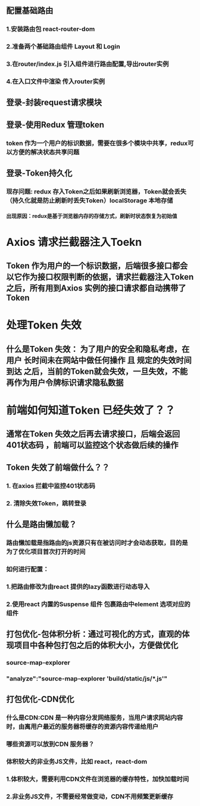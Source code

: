 ## 配置基础路由

### 1.安装路由包 react-router-dom
### 2.准备两个基础路由组件 Layout 和 Login
### 3.在router/index.js 引入组件进行路由配置,导出router实例
### 4.在入口文件中渲染<RouterProvider /> 传入router实例


## 登录-封装request请求模块

## 登录-使用Redux 管理token
### token 作为一个用户的标识数据，需要在很多个模块中共享，redux可以方便的解决状态共享问题


## 登录-Token持久化
### 现存问题: redux 存入Token之后如果刷新浏览器，Token就会丢失（持久化就是防止刷新时丢失Token）localStorage 本地存储
#### 出现原因：redux是基于浏览器内存的存储方式，刷新时状态恢复为初始值
<!-- initialState: {taken : ''} -->


# Axios 请求拦截器注入Toekn
## Token 作为用户的一个标识数据，后端很多接口都会以它作为接口权限判断的依据，请求拦截器注入Token之后，所有用到Axios 实例的接口请求都自动携带了Token

# 处理Token 失效
## 什么是Token 失效： 为了用户的安全和隐私考虑，在用户 长时间未在网站中做任何操作 且 规定的失效时间到达 之后，当前的Token就会失效，一旦失效，不能再作为用户令牌标识请求隐私数据


# 前端如何知道Token 已经失效了？？
## 通常在Token 失效之后再去请求接口，后端会返回 401状态码 ，前端可以监控这个状态做后续的操作

## Token 失效了前端做什么？？
### 1. 在axios 拦截中监控401状态码 
### 2. 清除失效Token，跳转登录


## 什么是路由懒加载？
### 路由懒加载是指路由的js资源只有在被访问时才会动态获取，目的是为了优化项目首次打开的时间
### 如何进行配置：
### 1.把路由修改为由react 提供的lazy函数进行动态导入
### 2.使用react 内置的Suspense 组件 包裹路由中element 选项对应的组件


## 打包优化-包体积分析：通过可视化的方式，直观的体现项目中各种包打包之后的体积大小，方便做优化
### source-map-explorer
###     "analyze":"source-map-explorer 'build/static/js/*.js'"

## 打包优化-CDN优化
### 什么是CDN:CDN 是一种内容分发网络服务，当用户请求网站内容时，由离用户最近的服务器将缓存的资源内容传递给用户
### 哪些资源可以放到CDN 服务器？
### 体积较大的非业务JS文件，比如 react，react-dom
### 1.体积较大，需要利用CDN文件在浏览器的缓存特性，加快加载时间
### 2.非业务JS文件，不需要经常做变动，CDN不用频繁更新缓存
